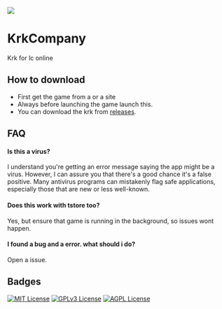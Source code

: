 ![](https://s8.uupload.ir/files/storepageheader2_ezh7.gif)
# KrkCompany
Krk for lc online

## How to download

 - First get the game from a or a site
 - Always before launching the game launch this.
 - You can download the krk from [releases]().
 
## FAQ

#### Is this a virus?

I understand you're getting an error message saying the app might be a virus.  However, I can assure you that there's a good chance it's a false positive. Many antivirus programs can mistakenly flag safe applications, especially those that are new or less well-known.

#### Does this work with tstore too?

Yes, but ensure that game is running in the background, so issues wont happen.

#### I found a bug and a error. what should i do?

Open a issue.

## Badges

[![MIT License](https://img.shields.io/badge/License-MIT-green.svg)](https://choosealicense.com/licenses/mit/)
[![GPLv3 License](https://img.shields.io/badge/License-GPL%20v3-yellow.svg)](https://opensource.org/licenses/)
[![AGPL License](https://img.shields.io/badge/license-AGPL-blue.svg)](http://www.gnu.org/licenses/agpl-3.0)
